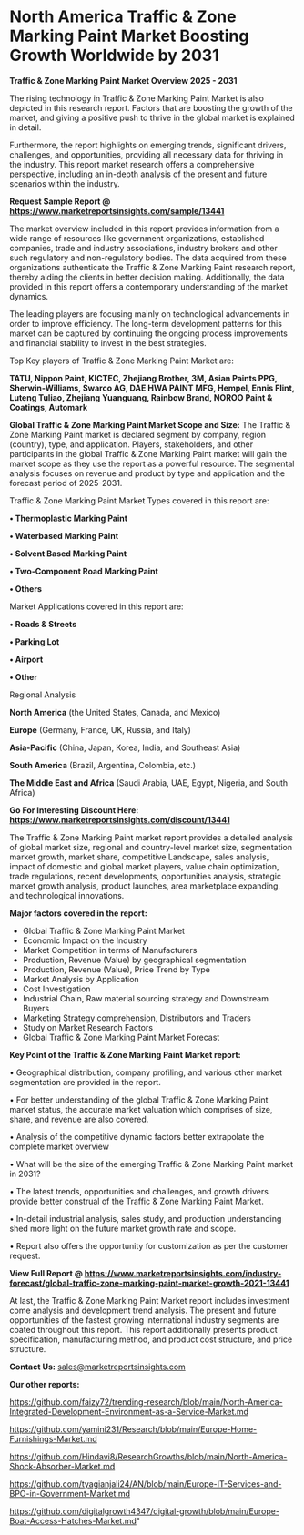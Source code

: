  # North America Traffic & Zone Marking Paint Market Boosting Growth Worldwide by 2031

<Strong> Traffic & Zone Marking Paint Market Overview 2025 - 2031</strong>

The rising technology in Traffic & Zone Marking Paint Market is also depicted in this research report. Factors that are boosting the growth of the market, and giving a positive push to thrive in the global market is explained in detail.

Furthermore, the report highlights on emerging trends, significant drivers, challenges, and opportunities, providing all necessary data for thriving in the industry. This report market research offers a comprehensive perspective, including an in-depth analysis of the present and future scenarios within the industry.

<strong>Request Sample Report @ <a href=https://www.marketreportsinsights.com/sample/13441>https://www.marketreportsinsights.com/sample/13441</a></strong>

The market overview included in this report provides information from a wide range of resources like government organizations, established companies, trade and industry associations, industry brokers and other such regulatory and non-regulatory bodies. The data acquired from these organizations authenticate the Traffic & Zone Marking Paint research report, thereby aiding the clients in better decision making. Additionally, the data provided in this report offers a contemporary understanding of the market dynamics.

The leading players are focusing mainly on technological advancements in order to improve efficiency. The long-term development patterns for this market can be captured by continuing the ongoing process improvements and financial stability to invest in the best strategies.

Top Key players of Traffic & Zone Marking Paint Market are:

<strong>TATU, Nippon Paint, KICTEC, Zhejiang Brother, 3M, Asian Paints PPG, Sherwin-Williams, Swarco AG, DAE HWA PAINT MFG, Hempel, Ennis Flint, Luteng Tuliao, Zhejiang Yuanguang, Rainbow Brand, NOROO Paint & Coatings, Automark</strong>

<strong><b>Global Traffic & Zone Marking Paint Market Scope and Size:</b></strong>
The Traffic & Zone Marking Paint market is declared segment by company, region (country), type, and application. Players, stakeholders, and other participants in the global Traffic & Zone Marking Paint market will gain the market scope as they use the report as a powerful resource. The segmental analysis focuses on revenue and product by type and application and the forecast period of 2025-2031.

Traffic & Zone Marking Paint Market Types covered in this report are:

<strong>• Thermoplastic Marking Paint

• Waterbased Marking Paint

• Solvent Based Marking Paint

• Two-Component Road Marking Paint

• Others</strong>

Market Applications covered in this report are:

<strong>• Roads & Streets

• Parking Lot

• Airport

• Other</strong> 

Regional Analysis

<strong>North America</strong> (the United States, Canada, and Mexico)

<strong>Europe</strong> (Germany, France, UK, Russia, and Italy)

<strong>Asia-Pacific</strong> (China, Japan, Korea, India, and Southeast Asia)

<strong>South America</strong> (Brazil, Argentina, Colombia, etc.)

<strong>The Middle East and Africa</strong> (Saudi Arabia, UAE, Egypt, Nigeria, and South Africa)

<strong>Go For Interesting Discount Here: <a href=https://www.marketreportsinsights.com/discount/13441>https://www.marketreportsinsights.com/discount/13441</a></strong>

The Traffic & Zone Marking Paint market report provides a detailed analysis of global market size, regional and country-level market size, segmentation market growth, market share, competitive Landscape, sales analysis, impact of domestic and global market players, value chain optimization, trade regulations, recent developments, opportunities analysis, strategic market growth analysis, product launches, area marketplace expanding, and technological innovations.

<strong><b>Major factors covered in the report:</b></strong>
<ul>
  <li>Global Traffic & Zone Marking Paint Market </li>
  <li>Economic Impact on the Industry</li>
  <li>Market Competition in terms of Manufacturers</li>
  <li>Production, Revenue (Value) by geographical segmentation</li>
  <li>Production, Revenue (Value), Price Trend by Type</li>
  <li>Market Analysis by Application</li>
  <li>Cost Investigation</li>
  <li>Industrial Chain, Raw material sourcing strategy and Downstream Buyers</li>
  <li>Marketing Strategy comprehension, Distributors and Traders</li>
  <li>Study on Market Research Factors</li>
  <li>Global Traffic & Zone Marking Paint Market Forecast</li>
</ul>

<strong><b>Key Point of the Traffic & Zone Marking Paint Market report:</b></strong>

• Geographical distribution, company profiling, and various other market segmentation are provided in the report.

• For better understanding of the global Traffic & Zone Marking Paint market status, the accurate market valuation which comprises of size, share, and revenue are also covered.

• Analysis of the competitive dynamic factors better extrapolate the complete market overview

• What will be the size of the emerging Traffic & Zone Marking Paint market in 2031?

• The latest trends, opportunities and challenges, and growth drivers provide better construal of the Traffic & Zone Marking Paint Market.

• In-detail industrial analysis, sales study, and production understanding shed more light on the future market growth rate and scope.

• Report also offers the opportunity for customization as per the customer request.

<strong><b>View Full Report @ <a href=https://www.marketreportsinsights.com/industry-forecast/global-traffic-zone-marking-paint-market-growth-2021-13441>https://www.marketreportsinsights.com/industry-forecast/global-traffic-zone-marking-paint-market-growth-2021-13441</a></b></strong>


At last, the Traffic & Zone Marking Paint Market report includes investment come analysis and development trend analysis. The present and future opportunities of the fastest growing international industry segments are coated throughout this report. This report additionally presents product specification, manufacturing method, and product cost structure, and price structure.

<strong>Contact Us:</strong>
sales@marketreportsinsights.com

<strong>Our other reports:</strong>

<a href=https://github.com/faizy72/trending-research/blob/main/North-America-Integrated-Development-Environment-as-a-Service-Market.md>https://github.com/faizy72/trending-research/blob/main/North-America-Integrated-Development-Environment-as-a-Service-Market.md</a>

<a href=https://github.com/yamini231/Research/blob/main/Europe-Home-Furnishings-Market.md>https://github.com/yamini231/Research/blob/main/Europe-Home-Furnishings-Market.md</a>

<a href=https://github.com/Hindavi8/ResearchGrowths/blob/main/North-America-Shock-Absorber-Market.md>https://github.com/Hindavi8/ResearchGrowths/blob/main/North-America-Shock-Absorber-Market.md</a>

<a href=https://github.com/tyagianjali24/AN/blob/main/Europe-IT-Services-and-BPO-in-Government-Market.md>https://github.com/tyagianjali24/AN/blob/main/Europe-IT-Services-and-BPO-in-Government-Market.md</a>

<a href=https://github.com/digitalgrowth4347/digital-growth/blob/main/Europe-Boat-Access-Hatches-Market.md>https://github.com/digitalgrowth4347/digital-growth/blob/main/Europe-Boat-Access-Hatches-Market.md</a>"
